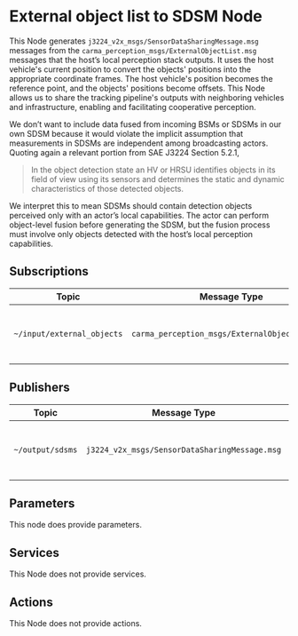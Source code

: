 # External object list to SDSM Node

This Node generates `j3224_v2x_msgs/SensorDataSharingMessage.msg` messages from the
`carma_perception_msgs/ExternalObjectList.msg` messages that the host’s local perception stack outputs. It uses the
host vehicle's current position to convert the objects' positions into the appropriate coordinate frames. The host
vehicle's position becomes the reference point, and the objects' positions become offsets. This Node allows us to share
the tracking pipeline's outputs with neighboring vehicles and infrastructure, enabling and facilitating cooperative
perception.

We don’t want to include data fused from incoming BSMs or SDSMs in our own SDSM because it would violate the implicit
assumption that measurements in SDSMs are independent among broadcasting actors. Quoting again a relevant portion from
SAE J3224 Section 5.2.1,

> In the object detection state an HV or HRSU identifies objects in its field of view using its sensors and determines
> the static and dynamic characteristics of those detected objects.

We interpret this to mean SDSMs should contain detection objects perceived only with an actor’s local capabilities. The
actor can perform object-level fusion before generating the SDSM, but the fusion process must involve only objects
detected with the host’s local perception capabilities.

## Subscriptions

| Topic                      | Message Type                                   | Description                                 |
| -------------------------- | ---------------------------------------------- | ------------------------------------------- |
| `~/input/external_objects` | `carma_perception_msgs/ExternalObjectList.msg` | Incoming external objects perceived locally |

## Publishers

| Topic            | Message Type                                  | Frequency           | Description                                   |
| ---------------- | --------------------------------------------- | ------------------- | --------------------------------------------- |
| `~/output/sdsms` | `j3224_v2x_msgs/SensorDataSharingMessage.msg` | Subscription-driven | SDSMs generated from the external object list |

## Parameters

This node does provide parameters.

## Services

This Node does not provide services.

## Actions

This Node does not provide actions.
